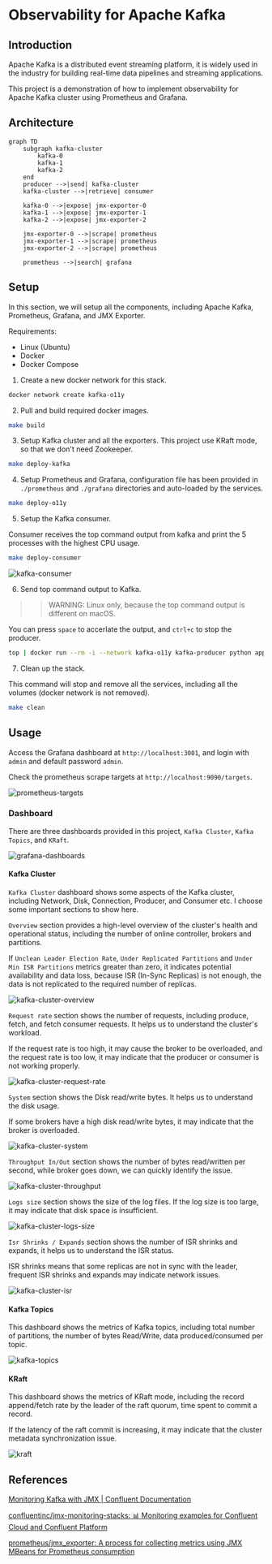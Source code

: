 # Observability for Apache Kafka

## Introduction

Apache Kafka is a distributed event streaming platform, it is widely used in the industry for building real-time data pipelines and streaming applications.

This project is a demonstration of how to implement observability for Apache Kafka cluster using Prometheus and Grafana.

## Architecture

```mermaid
graph TD
    subgraph kafka-cluster
        kafka-0
        kafka-1
        kafka-2
    end
    producer -->|send| kafka-cluster
    kafka-cluster -->|retrieve| consumer

    kafka-0 -->|expose| jmx-exporter-0
    kafka-1 -->|expose| jmx-exporter-1
    kafka-2 -->|expose| jmx-exporter-2

    jmx-exporter-0 -->|scrape| prometheus
    jmx-exporter-1 -->|scrape| prometheus
    jmx-exporter-2 -->|scrape| prometheus

    prometheus -->|search| grafana
```

## Setup

In this section, we will setup all the components, including Apache Kafka, Prometheus, Grafana, and JMX Exporter.

Requirements:

- Linux (Ubuntu)
- Docker
- Docker Compose

1. Create a new docker network for this stack.

```bash
docker network create kafka-o11y
```

2. Pull and build required docker images.

```bash
make build
```

3. Setup Kafka cluster and all the exporters. This project use KRaft mode, so that we don't need Zookeeper.

```bash
make deploy-kafka
```

4. Setup Prometheus and Grafana, configuration file has been provided in `./prometheus` and `./grafana` directories and auto-loaded by the services.

```bash
make deploy-o11y
```

5. Setup the Kafka consumer.

Consumer receives the top command output from kafka and print the 5 processes with the highest CPU usage.

```bash
make deploy-consumer
```

![kafka-consumer](images/kafka-consumer.png)

6. Send top command output to Kafka.

>> WARNING: Linux only, because the top command output is different on macOS.

You can press `space` to accerlate the output, and `ctrl+c` to stop the producer.

```bash
top | docker run --rm -i --network kafka-o11y kafka-producer python app.py
```

7. Clean up the stack.

This command will stop and remove all the services, including all the volumes (docker network is not removed).

```bash
make clean
```

## Usage

Access the Grafana dashboard at `http://localhost:3001`, and login with `admin` and default password `admin`.

Check the prometheus scrape targets at `http://localhost:9090/targets`.

![prometheus-targets](images/prometheus-targets.png)

### Dashboard

There are three dashboards provided in this project, `Kafka Cluster`, `Kafka Topics`, and `KRaft`.

![grafana-dashboards](images/grafana-dashboards.png)

#### Kafka Cluster

`Kafka Cluster` dashboard shows some aspects of the Kafka cluster, including Network, Disk, Connection, Producer, and Consumer etc. I choose some important sections to show here.

`Overview` section provides a high-level overview of the cluster's health and operational status, including the number of online controller, brokers and partitions.

If `Unclean Leader Election Rate`, `Under Replicated Partitions` and `Under Min ISR Partitions` metrics greater than zero, it indicates potential availability and data loss, because ISR (In-Sync Replicas) is not enough, the data is not replicated to the required number of replicas.

![kafka-cluster-overview](images/kafka-cluster-overview.png)

`Request rate` section shows the number of requests, including produce, fetch, and fetch consumer requests. It helps us to understand the cluster's workload.

If the request rate is too high, it may cause the broker to be overloaded, and the request rate is too low, it may indicate that the producer or consumer is not working properly.

![kafka-cluster-request-rate](images/kafka-cluster-request-rate.png)

`System` section shows the Disk read/write bytes. It helps us to understand the disk usage.

If some brokers have a high disk read/write bytes, it may indicate that the broker is overloaded.

![kafka-cluster-system](images/kafka-cluster-system.png)

`Throughput In/Out` section shows the number of bytes read/written per second, while broker goes down, we can quickly identify the issue.

![kafka-cluster-throughput](images/kafka-cluster-throughput.png)

`Logs size` section shows the size of the log files. If the log size is too large, it may indicate that disk space is insufficient.

![kafka-cluster-logs-size](images/kafka-cluster-logs-size.png)

`Isr Shrinks / Expands` section shows the number of ISR shrinks and expands, it helps us to understand the ISR status.

ISR shrinks means that some replicas are not in sync with the leader, frequent ISR shrinks and expands may indicate network issues.

![kafka-cluster-isr](images/kafka-cluster-isr.png)

#### Kafka Topics

This dashboard shows the metrics of Kafka topics, including total number of partitions, the number of bytes Read/Write, data produced/consumed per topic.

![kafka-topics](images/kafka-topics.png)

#### KRaft

This dashboard shows the metrics of KRaft mode, including the record append/fetch rate by the leader of the raft quorum, time spent to commit a record.

If the latency of the raft commit is increasing, it may indicate that the cluster metadata synchronization issue.

![kraft](images/kraft.png)

## References

[Monitoring Kafka with JMX | Confluent Documentation](https://docs.confluent.io/platform/current/kafka/monitoring.html)

[confluentinc/jmx-monitoring-stacks: 📊 Monitoring examples for Confluent Cloud and Confluent Platform](https://github.com/confluentinc/jmx-monitoring-stacks)

[prometheus/jmx_exporter: A process for collecting metrics using JMX MBeans for Prometheus consumption](https://github.com/prometheus/jmx_exporter)

